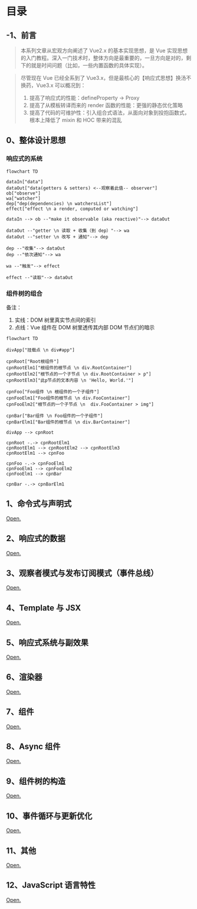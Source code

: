 # 目录

## -1、前言

> 本系列文章从宏观方向阐述了 Vue2.x 的基本实现思想，是 Vue 实现思想的入门教程。深入一门技术时，整体方向是最重要的，一旦方向是对的，剩下的就是时间问题（比如，一些内置函数的具体实现）。

> 尽管现在 Vue 已经全系到了 Vue3.x，但是最核心的【响应式思想】换汤不换药，Vue3.x 可以概况到：
>
> 1. 提高了响应式的性能：defineProperty -> Proxy
> 2. 提高了从模板转译而来的 render 函数的性能：更强的静态优化策略
> 3. 提高了代码的可维护性：引入组合式语法，从面向对象到投抱函数式，根本上降低了 mixin 和 HOC 带来的混乱

## 0、整体设计思想

### 响应式的系统

```mermaid
flowchart TD

dataIn["data"]
dataOut["data(getters & setters) <--观察着此值-- observer"]
ob["observe"]
wa["watcher"]
dep["dep(dependencies) \n watchersList"]
effect["effect \n a render, computed or watching"]

dataIn --> ob --"make it observable (aka reactive)"--> dataOut

dataOut --"getter \n 读取 + 收集（到 dep）"--> wa
dataOut --"setter \n 改写 + 通知"--> dep

dep --"收集"--> dataOut
dep --"依次通知"--> wa

wa --"触发"--> effect

effect --"读取"--> dataOut

```

### 组件树的组合

备注：

1. 实线：DOM 树里真实节点间的索引
2. 点线：Vue 组件在 DOM 树里透传其内部 DOM 节点们的暗示

```mermaid
flowchart TD

divApp["挂载点 \n div#app"]

cpnRoot["Root根组件"]
cpnRootElm1["根组件的根节点 \n div.RootContainer"]
cpnRootElm2["根节点的一个子节点 \n div.RootContainer > p"]
cpnRootElm3["此p节点的文本内容 \n 'Hello, World.'"]

cpnFoo["Foo组件 \n 根组件的一个子组件"]
cpnFooElm1["Foo组件的根节点 \n div.FooContainer"]
cpnFooElm2["根节点的一个子节点 \n  div.FooContainer > img"]

cpnBar["Bar组件 \n Foo组件的一个子组件"]
cpnBarElm1["Bar组件的根节点 \n div.BarContainer"]

divApp --> cpnRoot

cpnRoot -.-> cpnRootElm1
cpnRootElm1 --> cpnRootElm2 --> cpnRootElm3
cpnRootElm1 --> cpnFoo

cpnFoo -.-> cpnFooElm1
cpnFooElm1 --> cpnFooElm2
cpnFooElm1 --> cpnBar

cpnBar -.-> cpnBarElm1

```

## 1、命令式与声明式

[Open.](./TheWriteMode.md)

## 2、响应式的数据

[Open.](./ReactiveData.md)

## 3、观察者模式与发布订阅模式（事件总线）

[Open.](./ObserverAndPubSub.md)

## 4、Template 与 JSX

[Open.](./TemplateAndJSX.md)

## 5、响应式系统与副效果

[Open.](./ReactiveSystemWithEffect.md)

## 6、渲染器

[Open.](./Renderer.md)

## 7、组件

[Open.](./Component.md)

## 8、Async 组件

[Open.](./AsyncComponent.md)

## 9、组件树的构造

[Open.](./BuildComponentsTree.md)

## 10、事件循环与更新优化

[Open.](./EventLoopAndBetterUpdate.md)

## 11、其他

[Open.](./Others.md)

## 12、JavaScript 语言特性

[Open.](./TheJS.md)
